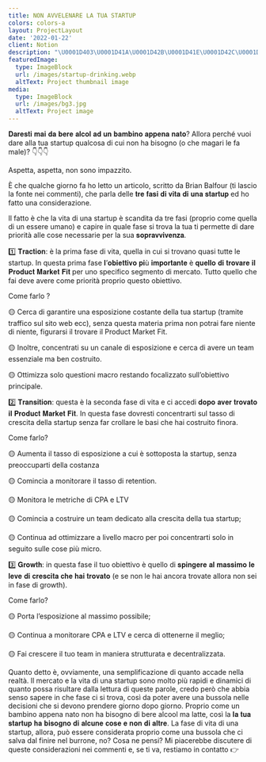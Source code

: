 ```yaml
---
title: NON AVVELENARE LA TUA STARTUP
colors: colors-a
layout: ProjectLayout
date: '2022-01-22'
client: Notion
description: "\U0001D403\U0001D41A\U0001D42B\U0001D41E\U0001D42C\U0001D42D\U0001D422 \U0001D426\U0001D41A\U0001D422 \U0001D41D\U0001D41A \U0001D41B\U0001D41E\U0001D42B\U0001D41E \U0001D41A\U0001D425\U0001D41C\U0001D428\U0001D425 \U0001D41A\U0001D41D \U0001D42E\U0001D427 \U0001D41B\U0001D41A\U0001D426\U0001D41B\U0001D422\U0001D427\U0001D428 \U0001D41A\U0001D429\U0001D429\U0001D41E\U0001D427\U0001D41A \U0001D427\U0001D41A\U0001D42D\U0001D428? Allora perché vuoi dare alla tua startup qualcosa di cui non ha bisogno (o che magari le fa male)? \U0001F447\U0001F447\U0001F447\n\nAspetta, aspetta, non sono impazzito. "
featuredImage:
  type: ImageBlock
  url: /images/startup-drinking.webp
  altText: Project thumbnail image
media:
  type: ImageBlock
  url: /images/bg3.jpg
  altText: Project image
---
```

𝐃𝐚𝐫𝐞𝐬𝐭𝐢 𝐦𝐚𝐢 𝐝𝐚 𝐛𝐞𝐫𝐞 𝐚𝐥𝐜𝐨𝐥 𝐚𝐝 𝐮𝐧 𝐛𝐚𝐦𝐛𝐢𝐧𝐨 𝐚𝐩𝐩𝐞𝐧𝐚 𝐧𝐚𝐭𝐨? Allora perché vuoi dare alla tua startup qualcosa di cui non ha bisogno (o che magari le fa male)? 👇👇👇

Aspetta, aspetta, non sono impazzito. 

È che qualche giorno fa ho letto un articolo, scritto da Brian Balfour (ti lascio la fonte nei commenti), che parla delle 𝐭𝐫𝐞 𝐟𝐚𝐬𝐢 𝐝𝐢 𝐯𝐢𝐭𝐚 𝐝𝐢 𝐮𝐧𝐚 𝐬𝐭𝐚𝐫𝐭𝐮𝐩 ed ho fatto una considerazione.

Il fatto è che la vita di una startup è scandita da tre fasi (proprio come quella di un essere umano) e capire in quale fase si trova la tua ti permette di dare priorità alle cose necessarie per la sua 𝐬𝐨𝐩𝐫𝐚𝐯𝐯𝐢𝐯𝐞𝐧𝐳𝐚.

1️⃣ 𝐓𝐫𝐚𝐜𝐭𝐢𝐨𝐧: è la prima fase di vita, quella in cui si trovano quasi tutte le startup. In questa prima fase 𝐥’𝐨𝐛𝐢𝐞𝐭𝐭𝐢𝐯𝐨 𝐩𝐢ù 𝐢𝐦𝐩𝐨𝐫𝐭𝐚𝐧𝐭𝐞 è 𝐪𝐮𝐞𝐥𝐥𝐨 𝐝𝐢 𝐭𝐫𝐨𝐯𝐚𝐫𝐞 𝐢𝐥 𝐏𝐫𝐨𝐝𝐮𝐜𝐭 𝐌𝐚𝐫𝐤𝐞𝐭 𝐅𝐢𝐭 per uno specifico segmento di mercato. Tutto quello che fai deve avere come priorità proprio questo obiettivo.

Come farlo ?

🟡 Cerca di garantire una esposizione costante della tua startup (tramite traffico sul sito web ecc), senza questa materia prima non potrai fare niente di niente, figurarsi il trovare il Product Market Fit.

🟡 Inoltre, concentrati su un canale di esposizione e cerca di avere un team essenziale ma ben costruito.

🟡 Ottimizza solo questioni macro restando focalizzato sull’obiettivo principale.

2️⃣ 𝐓𝐫𝐚𝐧𝐬𝐢𝐭𝐢𝐨𝐧: questa è la seconda fase di vita e ci accedi 𝐝𝐨𝐩𝐨 𝐚𝐯𝐞𝐫 𝐭𝐫𝐨𝐯𝐚𝐭𝐨 𝐢𝐥 𝐏𝐫𝐨𝐝𝐮𝐜𝐭 𝐌𝐚𝐫𝐤𝐞𝐭 𝐅𝐢𝐭. In questa fase dovresti concentrarti sul tasso di crescita della startup senza far crollare le basi che hai costruito finora.

Come farlo?

🟡 Aumenta il tasso di esposizione a cui è sottoposta la startup, senza preoccuparti della costanza

🟡 Comincia a monitorare il tasso di retention.

🟡 Monitora le metriche di CPA e LTV

🟡 Comincia a costruire un team dedicato alla crescita della tua startup;

🟡 Continua ad ottimizzare a livello macro per poi concentrarti solo in seguito sulle cose più micro.

3️⃣ 𝐆𝐫𝐨𝐰𝐭𝐡: in questa fase il tuo obiettivo è quello di 𝐬𝐩𝐢𝐧𝐠𝐞𝐫𝐞 𝐚𝐥 𝐦𝐚𝐬𝐬𝐢𝐦𝐨 𝐥𝐞 𝐥𝐞𝐯𝐞 𝐝𝐢 𝐜𝐫𝐞𝐬𝐜𝐢𝐭𝐚 𝐜𝐡𝐞 𝐡𝐚𝐢 𝐭𝐫𝐨𝐯𝐚𝐭𝐨 (e se non le hai ancora trovate allora non sei in fase di growth).

Come farlo?

🟡 Porta l’esposizione al massimo possibile;

🟡 Continua a monitorare CPA e LTV e cerca di ottenerne il meglio;

🟡 Fai crescere il tuo team in maniera strutturata e decentralizzata.

Quanto detto è, ovviamente, una semplificazione di quanto accade nella realtà. Il mercato e la vita di una startup sono molto più rapidi e dinamici di quanto possa risultare dalla lettura di queste parole, credo però che abbia senso sapere in che fase ci si trova, così da poter avere una bussola nelle decisioni che si devono prendere giorno dopo giorno. Proprio come un bambino appena nato non ha bisogno di bere alcool ma latte, così la 𝐥𝐚 𝐭𝐮𝐚 𝐬𝐭𝐚𝐫𝐭𝐮𝐩 𝐡𝐚 𝐛𝐢𝐬𝐨𝐠𝐧𝐨 𝐝𝐢 𝐚𝐥𝐜𝐮𝐧𝐞 𝐜𝐨𝐬𝐞 𝐞 𝐧𝐨𝐧 𝐝𝐢 𝐚𝐥𝐭𝐫𝐞. La fase di vita di una startup, allora, può essere considerata proprio come una bussola che ci salva dal finire nel burrone, no? Cosa ne pensi? Mi piacerebbe discutere di queste considerazioni nei commenti e, se ti va, restiamo in contatto 👉
